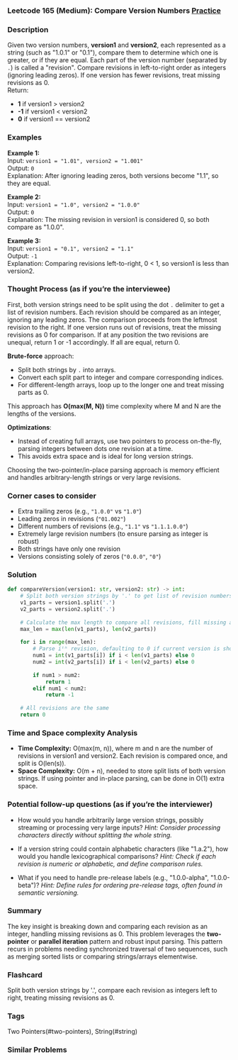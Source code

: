 ### Leetcode 165 (Medium): Compare Version Numbers [Practice](https://leetcode.com/problems/compare-version-numbers)

### Description  
Given two version numbers, **version1** and **version2**, each represented as a string (such as "1.0.1" or "0.1"), compare them to determine which one is greater, or if they are equal. Each part of the version number (separated by `.`) is called a "revision". Compare revisions in left-to-right order as integers (ignoring leading zeros). If one version has fewer revisions, treat missing revisions as 0.  
Return:
- **1** if version1 > version2
- **-1** if version1 < version2
- **0** if version1 == version2

### Examples  

**Example 1:**  
Input: `version1 = "1.01", version2 = "1.001"`  
Output: `0`  
Explanation: After ignoring leading zeros, both versions become "1.1", so they are equal.

**Example 2:**  
Input: `version1 = "1.0", version2 = "1.0.0"`  
Output: `0`  
Explanation: The missing revision in version1 is considered 0, so both compare as "1.0.0".

**Example 3:**  
Input: `version1 = "0.1", version2 = "1.1"`  
Output: `-1`  
Explanation: Comparing revisions left-to-right, 0 < 1, so version1 is less than version2.

### Thought Process (as if you’re the interviewee)  

First, both version strings need to be split using the dot `.` delimiter to get a list of revision numbers. Each revision should be compared as an integer, ignoring any leading zeros. The comparison proceeds from the leftmost revision to the right. If one version runs out of revisions, treat the missing revisions as 0 for comparison. If at any position the two revisions are unequal, return 1 or -1 accordingly. If all are equal, return 0.

**Brute-force** approach:  
- Split both strings by `.` into arrays.
- Convert each split part to integer and compare corresponding indices.  
- For different-length arrays, loop up to the longer one and treat missing parts as 0.

This approach has **O(max(M, N))** time complexity where M and N are the lengths of the versions.

**Optimizations**:  
- Instead of creating full arrays, use two pointers to process on-the-fly, parsing integers between dots one revision at a time.
- This avoids extra space and is ideal for long version strings.

Choosing the two-pointer/in-place parsing approach is memory efficient and handles arbitrary-length strings or very large revisions.

### Corner cases to consider  
- Extra trailing zeros (e.g., `"1.0.0"` vs `"1.0"`)
- Leading zeros in revisions (`"01.002"`)
- Different numbers of revisions (e.g., `"1.1"` vs `"1.1.1.0.0"`)
- Extremely large revision numbers (to ensure parsing as integer is robust)
- Both strings have only one revision
- Versions consisting solely of zeros (`"0.0.0"`, `"0"`)

### Solution

```python
def compareVersion(version1: str, version2: str) -> int:
    # Split both version strings by '.' to get list of revision numbers
    v1_parts = version1.split('.')
    v2_parts = version2.split('.')
    
    # Calculate the max length to compare all revisions, fill missing as 0
    max_len = max(len(v1_parts), len(v2_parts))
    
    for i in range(max_len):
        # Parse iᵗʰ revision, defaulting to 0 if current version is shorter
        num1 = int(v1_parts[i]) if i < len(v1_parts) else 0
        num2 = int(v2_parts[i]) if i < len(v2_parts) else 0
        
        if num1 > num2:
            return 1
        elif num1 < num2:
            return -1
    
    # All revisions are the same
    return 0
```

### Time and Space complexity Analysis  

- **Time Complexity:** O(max(m, n)), where m and n are the number of revisions in version1 and version2. Each revision is compared once, and split is O(len(s)).
- **Space Complexity:** O(m + n), needed to store split lists of both version strings. If using pointer and in-place parsing, can be done in O(1) extra space.

### Potential follow-up questions (as if you’re the interviewer)  

- How would you handle arbitrarily large version strings, possibly streaming or processing very large inputs?
  *Hint: Consider processing characters directly without splitting the whole string.*

- If a version string could contain alphabetic characters (like "1.a.2"), how would you handle lexicographical comparisons?
  *Hint: Check if each revision is numeric or alphabetic, and define comparison rules.*

- What if you need to handle pre-release labels (e.g., "1.0.0-alpha", "1.0.0-beta")?
  *Hint: Define rules for ordering pre-release tags, often found in semantic versioning.*

### Summary
The key insight is breaking down and comparing each revision as an integer, handling missing revisions as 0. This problem leverages the **two-pointer** or **parallel iteration** pattern and robust input parsing. This pattern recurs in problems needing synchronized traversal of two sequences, such as merging sorted lists or comparing strings/arrays elementwise.


### Flashcard
Split both version strings by '.', compare each revision as integers left to right, treating missing revisions as 0.

### Tags
Two Pointers(#two-pointers), String(#string)

### Similar Problems

